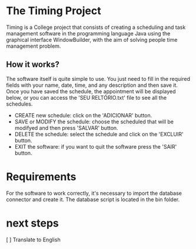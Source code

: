 # The Timing Project
 Timing is a College project that consists of creating a scheduling and task management software in the programming language Java using the graphical interface WindowBuilder, with the aim of solving people time management problem.

 

## How it works?
The software itself is quite simple to use. You just need to fill in the required fields with your name, date, time, and any description and then save it. Once you have saved the schedule, the appointment will be displayed below, or you can access the 'SEU RELTÓRIO.txt' file to see all the schedules.

- CREATE new schedule: click on the 'ADICIONAR' button.
- SAVE or MODIFY the schedule: choose the scheduled that will be modifyed and then press 'SALVAR' button.
- DELETE the schedule: select the schedule and click on the 'EXCLUIR' button.
- EXIT the software: if you want to quit the software press the 'SAIR' button.



# Requirements
For the software to work correctly, it's necessary to import the database connector and create it. The database script is located in the bin folder.


# next steps
[ ] Translate to English
